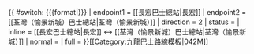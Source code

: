 {{ #switch: {{{format|}}}
  | endpoint1 = [[長宏巴士總站|長宏]]
  | endpoint2 = [[荃灣（愉景新城）巴士總站|荃灣（愉景新城）]]
  | direction = 2
  | status =
  | inline = [[長宏巴士總站|長宏]] ↔ [[荃灣（愉景新城）巴士總站|荃灣（愉景新城）]]
  | normal =
  | full =
}}<noinclude>[[Category:九龍巴士路線模板|042M]]</noinclude>